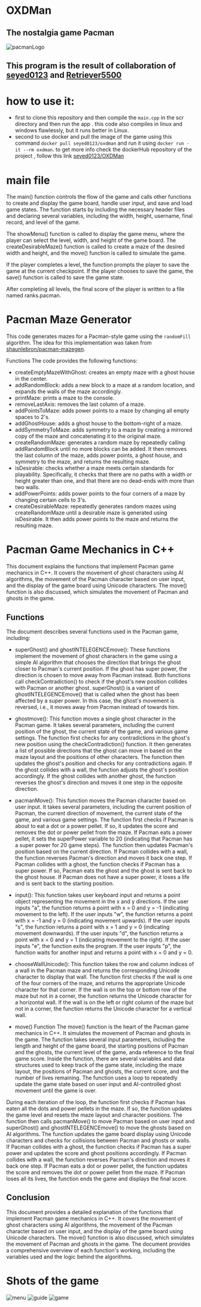 # OXDMan

## The nostalgia game Pacman

![pacmanLogo](Shots/pacman.jpg)

## This program is the result of collaboration of [seyed0123](https://github.com/seyed0123) and [Retriever5500](https://github.com/Retriever5500)
# how to use it:
- first to clone this repository and then compile the `main.cpp` in the scr directory and then run the app . this code also compiles in linux and windows flawlessly, but it runs better in Linux.
- second to use docker and pull the image of the game using this command `docker pull seyed0123/oxdman` and run it using `docker run -it --rm oxdman`. to get more info check the dockerHub repository of the project , follow this link [seyed0123/OXDMan](https://hub.docker.com/r/seyed0123/oxdman)
# main file
The main() function controls the flow of the game and calls other functions to create and display the game board, handle user input, and save and load game states. The function starts by including the necessary header files and declaring several variables, including the width, height, username, final record, and level of the game.

The showMenu() function is called to display the game menu, where the player can select the level, width, and height of the game board. The createDesirableMaze() function is called to create a maze of the desired width and height, and the move() function is called to simulate the game.

If the player completes a level, the function prompts the player to save the game at the current checkpoint. If the player chooses to save the game, the save() function is called to save the game state.

After completing all levels, the final score of the player is written to a file named ranks.pacman.

# Pacman Maze Generator
This code generates mazes for a Pacman-style game using the `randomFill` algorithm. The idea for this implementation was taken from [shaunlebron/pacman-mazegen](https://github.com/shaunlebron/pacman-mazegen).

Functions
The code provides the following functions:

- createEmptyMazeWithGhost: creates an empty maze with a ghost house in the center.
- addRandomBlock: adds a new block to a maze at a random location, and expands the walls of the maze accordingly.
- printMaze: prints a maze to the console.
- removeLastAxis: removes the last column of a maze.
- addPointsToMaze: adds power points to a maze by changing all empty spaces to 2's.
- addGhostHouse: adds a ghost house to the bottom-right of a maze.
- addSymmetryToMaze: adds symmetry to a maze by creating a mirrored copy of the maze and concatenating it to the original maze.
- createRandomMaze: generates a random maze by repeatedly calling addRandomBlock until no more blocks can be added. It then removes the last column of the maze, adds power points, a ghost house, and symmetry to the maze, and returns the resulting maze.
- isDesirable: checks whether a maze meets certain standards for playability. Specifically, it checks that there are no paths with a width or height greater than one, and that there are no dead-ends with more than two walls.
- addPowerPoints: adds power points to the four corners of a maze by changing certain cells to 3's.
- createDesirableMaze: repeatedly generates random mazes using createRandomMaze until a desirable maze is generated using isDesirable. It then adds power points to the maze and returns the resulting maze.

# Pacman Game Mechanics in C++
This document explains the functions that implement Pacman game mechanics in C++. It covers the movement of ghost characters using AI algorithms, the movement of the Pacman character based on user input, and the display of the game board using Unicode characters. The move() function is also discussed, which simulates the movement of Pacman and ghosts in the game.

## Functions
The document describes several functions used in the Pacman game, including:

- superGhost() and ghostINTELEGENCEmove(): These functions implement the movement of ghost characters in the game using a simple AI algorithm that chooses the direction that brings the ghost closer to Pacman's current position. If the ghost has super power, the direction is chosen to move away from Pacman instead. Both functions call checkContradiction() to check if the ghost's new position collides with Pacman or another ghost. superGhost() is a variant of ghostINTELEGENCEmove() that is called when the ghost has been affected by a super power. In this case, the ghost's movement is reversed, i.e., it moves away from Pacman instead of towards him.

- ghostmove(): This function moves a single ghost character in the Pacman game. It takes several parameters, including the current position of the ghost, the current state of the game, and various game settings. The function first checks for any contradictions in the ghost's new position using the checkContradiction() function. It then generates a list of possible directions that the ghost can move in based on the maze layout and the positions of other characters. The function then updates the ghost's position and checks for any contradictions again. If the ghost collides with a wall, the function adjusts the ghost's position accordingly. If the ghost collides with another ghost, the function reverses the ghost's direction and moves it one step in the opposite direction.

- pacmanMove(): This function moves the Pacman character based on user input. It takes several parameters, including the current position of Pacman, the current direction of movement, the current state of the game, and various game settings. The function first checks if Pacman is about to eat a dot or a power pellet. If so, it updates the score and removes the dot or power pellet from the maze. If Pacman eats a power pellet, it sets the superPower variable to 20 (indicating that Pacman has a super power for 20 game steps). The function then updates Pacman's position based on the current direction. If Pacman collides with a wall, the function reverses Pacman's direction and moves it back one step. If Pacman collides with a ghost, the function checks if Pacman has a super power. If so, Pacman eats the ghost and the ghost is sent back to the ghost house. If Pacman does not have a super power, it loses a life and is sent back to the starting position.

- input(): This function takes user keyboard input and returns a point object representing the movement in the x and y directions. If the user inputs "a", the function returns a point with x = 0 and y = -1 (indicating movement to the left). If the user inputs "w", the function returns a point with x = -1 and y = 0 (indicating movement upwards). If the user inputs "s", the function returns a point with x = 1 and y = 0 (indicating movement downwards). If the user inputs "d", the function returns a point with x = 0 and y = 1 (indicating movement to the right). If the user inputs "e", the function exits the program. If the user inputs "p", the function waits for another input and returns a point with x = 0 and y = 0.

- chooseWallUnicode(): This function takes the row and column indices of a wall in the Pacman maze and returns the corresponding Unicode character to display that wall. The function first checks if the wall is one of the four corners of the maze, and returns the appropriate Unicode character for that corner. If the wall is on the top or bottom row of the maze but not in a corner, the function returns the Unicode character for a horizontal wall. If the wall is on the left or right column of the maze but not in a corner, the function returns the Unicode character for a vertical wall.

- move() Function
The move() function is the heart of the Pacman game mechanics in C++. It simulates the movement of Pacman and ghosts in the game. The function takes several input parameters, including the length and height of the game board, the starting positions of Pacman and the ghosts, the current level of the game, anda reference to the final game score. Inside the function, there are several variables and data structures used to keep track of the game state, including the maze layout, the positions of Pacman and ghosts, the current score, and the number of lives remaining. The function uses a loop to repeatedly update the game state based on user input and AI-controlled ghost movement until the game is over.

During each iteration of the loop, the function first checks if Pacman has eaten all the dots and power pellets in the maze. If so, the function updates the game level and resets the maze layout and character positions. The function then calls pacmanMove() to move Pacman based on user input and superGhost() and ghostINTELEGENCEmove() to move the ghosts based on AI algorithms. The function updates the game board display using Unicode characters and checks for collisions between Pacman and ghosts or walls. If Pacman collides with a ghost, the function checks if Pacman has a super power and updates the score and ghost positions accordingly. If Pacman collides with a wall, the function reverses Pacman's direction and moves it back one step. If Pacman eats a dot or power pellet, the function updates the score and removes the dot or power pellet from the maze. If Pacman loses all its lives, the function ends the game and displays the final score.

## Conclusion
This document provides a detailed explanation of the functions that implement Pacman game mechanics in C++. It covers the movement of ghost characters using AI algorithms, the movement of the Pacman character based on user input, and the display of the game board using Unicode characters. The move() function is also discussed, which simulates the movement of Pacman and ghosts in the game. The document provides a comprehensive overview of each function's working, including the variables used and the logic behind the algorithms.

# Shots of the game
![menu](Shots/img.png)
![guide](Shots/img_1.png)
![game](Shots/img_2.png)